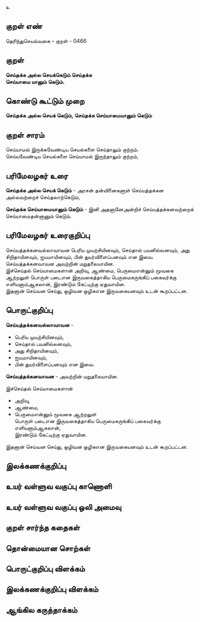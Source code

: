 உ

## குறள் எண் 

தெரிந்துசெயல்வகை – குறள் - 0466  

## குறள் 

**செய்தக்க அல்ல செயக்கெடும் செய்தக்க  
செய்யாமை யானும் கெடும்.**

## கொண்டு கூட்டும் முறை

**செய்தக்க அல்ல செயக் கெடும், செய்தக்க செய்யாமையானும் கெடும்** 

## குறள் சாரம் 

செய்யாமல் இருக்கவேண்டிய செயல்களை செய்தாலும் குற்றம்.   
செய்யவேண்டிய செயல்களை செய்யாமல் இருந்தாலும் குற்றம்,  
 
## பரிமேலழகர் உரை

**செய்தக்க அல்ல செயக் கெடும்** - அரசன் தன்வினைகளுள் செய்யத்தக்கன அல்லவற்றைச் செய்தலாற்கெடும்,  

**செய்தக்க செய்யாமையானும் கெடும்** - இனி அதனானேஅன்றிச் செய்யத்தக்கனவற்றைக் செய்யாமைதன்னானும் கெடும்.  

## பரிமேலழகர் உரைகுறிப்பு   

செய்யத்தக்கனவல்லாவாவன பெரிய முயற்சியினவும், செய்தால் பயனில்லனவும், அது சிறிதாயினவும், ஐயமாயினவும், பின் துயர்விளைப்பனவும் என இவை.  
செய்யத்தக்கனவாவன அவற்றின் மறுதலையாயின.  
இச்செய்தல் செய்யாமைகளான் அறிவு, ஆண்மை, பெருமைஎன்னும் மூவகை ஆற்றலுள் பொருள் படைஎன இருவகைத்தாகிய பெருமைசுருங்கிப் பகைவர்க்கு எளியனாம்ஆகலான், இரண்டும் கேட்டிற்கு ஏதுவாயின.  
இதனான் செய்வன செய்து, ஒழிவன ஒழிகஎன இருவகையனவும் உடன் கூறப்பட்டன.   

## பொருட்குறிப்பு 

**செய்யத்தக்கனவல்லாவாவன** -  
* பெரிய முயற்சியினவும்,  
* செய்தால் பயனில்லனவும்,   
* அது சிறிதாயினவும்,  
* ஐயமாயினவும்,  
* பின் துயர்விளைப்பனவும் என இவை.    

**செய்யத்தக்கனவாவன** - அவற்றின் மறுதலையாயின.    

இச்செய்தல் செய்யாமைகளான்   
* அறிவு,  
* ஆண்மை,  
* பெருமைஎன்னும் மூவகை ஆற்றலுள்  
பொருள் படைஎன இருவகைத்தாகிய பெருமைசுருங்கிப் பகைவர்க்கு எளியனாம்ஆகலான்,  
இரண்டும் கேட்டிற்கு ஏதுவாயின.  

இதனான் செய்வன செய்து, ஒழிவன ஒழிகஎன இருவகையனவும் உடன் கூறப்பட்டன.   

## இலக்கணக்குறிப்பு  


## உயர் வள்ளுவ வகுப்பு காணொளி


## உயர் வள்ளுவ வகுப்பு ஒலி அமைவு 

 
## குறள் சார்ந்த கதைகள் 


## தொன்மையான சொற்கள்


## பொருட்குறிப்பு விளக்கம்


## இலக்கணக்குறிப்பு விளக்கம்


## ஆங்கில கருத்தாக்கம் 


